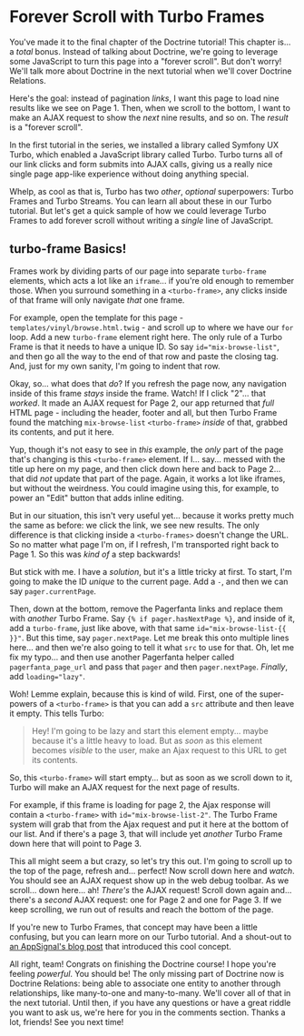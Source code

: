 # Forever Scroll with Turbo Frames

You've made it to the final chapter of the Doctrine tutorial! This chapter is... a
*total* bonus. Instead of talking about Doctrine, we're going to leverage some
JavaScript to turn this page into a "forever scroll". But don't worry! We'll talk
more about Doctrine in the next tutorial when we'll cover Doctrine Relations.

Here's the goal: instead of pagination *links*, I want this page to load nine results
like we see on Page 1. Then, when we scroll to the bottom, I want to make an AJAX
request to show the *next* nine results, and so on. The *result* is a "forever
scroll".

In the first tutorial in the series, we installed a library called Symfony UX Turbo,
which enabled a JavaScript library called Turbo. Turbo turns all of our link clicks
and form submits into AJAX calls, giving us a really nice single page app-like
experience without doing anything special.

Whelp, as cool as that is, Turbo has two *other*, *optional* superpowers: Turbo Frames
and Turbo Streams. You can learn all about these in our Turbo tutorial. But let's
get a quick sample of how we could leverage Turbo Frames to add forever scroll without
writing a *single* line of JavaScript.

## turbo-frame Basics!

Frames work by dividing parts of our page into separate `turbo-frame` elements,
which acts a lot like an `iframe`... if you're old enough to remember those. When
you surround something in a `<turbo-frame>`, any clicks inside of that frame will
only navigate *that* one frame.

For example, open the template for this page - `templates/vinyl/browse.html.twig` -
and scroll up to where we have our `for` loop. Add a new `turbo-frame` element right
here. The only rule of a Turbo Frame is that it needs to have a unique ID. So say
`id="mix-browse-list"`, and then go all the way to the end of that row and paste
the closing tag. And, just for my own sanity, I'm going to indent that row.

Okay, so... what does that *do*? If you refresh the page now, any navigation inside
of this frame *stays* inside the frame. Watch! If I click "2"... that *worked*. It
made an AJAX request for Page 2, our app returned that *full* HTML page - including
the header, footer and all, but then Turbo Frame found the matching `mix-browse-list`
`<turbo-frame>` *inside* of that, grabbed its contents, and put it here.

Yup, though it's not easy to see in *this* example, the *only* part of the page that's
changing is this `<turbo-frame>` element. If I... say... messed with the title up
here on my page, and then click down here and back to Page 2... that did *not* update
that part of the page. Again, it works a lot like iframes, but without the weirdness.
You could imagine using this, for example, to power an "Edit" button that adds inline
editing.

But in our situation, this isn't very useful yet... because it works pretty much
the same as before: we click the link, we see new results. The only difference is
that clicking inside a `<turbo-frames>` doesn't change the URL. So no matter what
page I'm on, if I refresh, I'm transported right back to Page 1. So this was
*kind of* a step backwards!

But stick with me. I have a *solution*, but it's a little tricky at first. To start,
I'm going to make the ID *unique* to the current page. Add a `-`, and then we can
say `pager.currentPage`.

Then, down at the bottom, remove the Pagerfanta links and replace them with *another*
Turbo Frame. Say `{% if pager.hasNextPage %}`, and inside of it, add a
`turbo-frame`, just like above, with that same `id="mix-browse-list-{{ }}"`.
But this time, say `pager.nextPage`. Let me break this onto multiple lines here...
and then we're also going to tell it what `src` to use for that. Oh, let me fix my
typo... and then use another Pagerfanta helper called `pagerfanta_page_url` and pass
that `pager` and then `pager.nextPage`. *Finally*, add `loading="lazy"`.

Woh! Lemme explain, because this is kind of wild. First, one of the super-powers
of a `<turbo-frame>` is that you can add a `src` attribute and then leave it empty.
This tells Turbo:

> Hey! I'm going to be lazy and start this element empty... maybe because it's
> a little heavy to load. But as *soon* as this element becomes *visible* to
> the user, make an Ajax request to this URL to get its contents.

So, this `<turbo-frame>` will start empty... but as soon as we scroll down to it,
Turbo will make an AJAX request for the next page of results.

For example, if this frame is loading for page 2, the Ajax response will contain
a `<turbo-frame>` with `id="mix-browse-list-2"`. The Turbo Frame system will
grab that from the Ajax request and put it here at the bottom of our list. And if
there's a page 3, that will include yet *another* Turbo Frame down here that will
point to Page 3.

This all might seem a but crazy, so let's try this out. I'm going to scroll up to
the top of the page, refresh and... perfect! Now scroll down here and *watch*. You
should see an AJAX request show up in the web debug toolbar. As we scroll... down
here... ah! *There's* the AJAX request! Scroll down again and... there's a *second*
AJAX request: one for Page 2 and one for Page 3. If we keep scrolling, we run out
of results and reach the bottom of the page.

If you're new to Turbo Frames, that concept may have been a little confusing, but
you can learn more on our Turbo tutorial. And a shout-out to
[an AppSignal's blog post](https://blog.appsignal.com/2022/07/06/get-started-with-hotwire-in-your-ruby-on-rails-app)
that introduced this cool concept.

All right, team! Congrats on finishing the Doctrine course! I hope you're feeling
*powerful*. You should be! The only missing part of Doctrine now is Doctrine
Relations: being able to associate one entity to another through relationships, like
many-to-one and many-to-many. We'll cover all of that in the next tutorial. Until
then, if you have any questions or have a great riddle you want to ask us, we're here
for you in the comments section. Thanks a lot, friends! See you next time!
